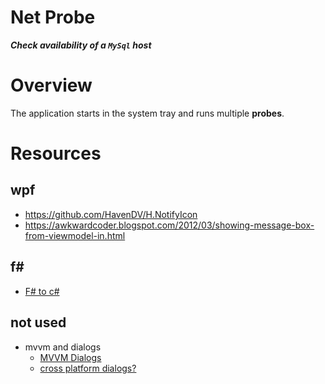Net Probe
=========
***Check availability of a `MySql` host***

# Overview
The application starts in the system tray and runs multiple **probes**.

# Resources
## wpf
- https://github.com/HavenDV/H.NotifyIcon
- https://awkwardcoder.blogspot.com/2012/03/showing-message-box-from-viewmodel-in.html
## f#
- [F# to c#](https://gist.github.com/swlaschin/2d3e75a2ff4a87112c19309c86e0dd41)
## not used
- mvvm and dialogs
  - [MVVM Dialogs](https://github.com/FantasticFiasco/mvvm-dialogs)
  - [cross platform dialogs?](https://github.com/mysteryx93/HanumanInstitute.MvvmDialogs)
